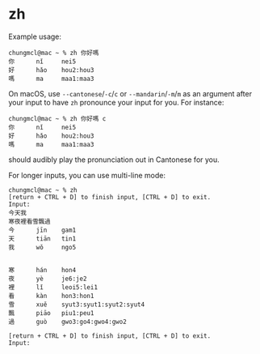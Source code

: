 # zh

Example usage:
```
chungmcl@mac ~ % zh 你好嗎
你      nǐ     nei5   
好      hǎo    hou2:hou3
嗎      ma     maa1:maa3
```

On macOS, use `--cantonese`/`-c`/`c` or `--mandarin`/`-m`/`m` as an argument after your input to have `zh` pronounce your input for you.
For instance:
```
chungmcl@mac ~ % zh 你好嗎 c
你      nǐ     nei5   
好      hǎo    hou2:hou3
嗎      ma     maa1:maa3
```
should audibly play the pronunciation out in Cantonese for you.

For longer inputs, you can use multi-line mode:
```
chungmcl@mac ~ % zh
[return + CTRL + D] to finish input, [CTRL + D] to exit.
Input:
今天我 
寒夜裡看雪飄過
今      jīn    gam1   
天      tiān   tin1   
我      wǒ     ngo5   
 

寒      hán    hon4   
夜      yè     je6:je2
裡      lǐ     leoi5:lei1
看      kàn    hon3:hon1
雪      xuě    syut3:syut1:syut2:syut4
飄      piāo   piu1:peu1
過      guò    gwo3:go4:gwo4:gwo2

[return + CTRL + D] to finish input, [CTRL + D] to exit.
Input:
```



